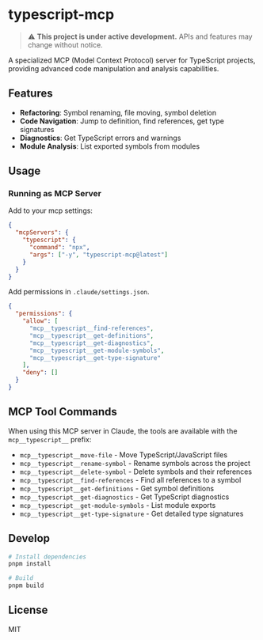 # typescript-mcp

> ⚠️ **This project is under active development.** APIs and features may change without notice.

A specialized MCP (Model Context Protocol) server for TypeScript projects, providing advanced code manipulation and analysis capabilities.

## Features

- **Refactoring**: Symbol renaming, file moving, symbol deletion
- **Code Navigation**: Jump to definition, find references, get type signatures
- **Diagnostics**: Get TypeScript errors and warnings
- **Module Analysis**: List exported symbols from modules

## Usage

### Running as MCP Server

Add to your mcp settings:

```json
{
  "mcpServers": {
    "typescript": {
      "command": "npx",
      "args": ["-y", "typescript-mcp@latest"]
    }
  }
}
```

Add permissions in `.claude/settings.json`.

```json
{
  "permissions": {
    "allow": [
      "mcp__typescript__find-references",
      "mcp__typescript__get-definitions",
      "mcp__typescript__get-diagnostics",
      "mcp__typescript__get-module-symbols",
      "mcp__typescript__get-type-signature"
    ],
    "deny": []
  }
}
```

## MCP Tool Commands

When using this MCP server in Claude, the tools are available with the `mcp__typescript__` prefix:

- `mcp__typescript__move-file` - Move TypeScript/JavaScript files
- `mcp__typescript__rename-symbol` - Rename symbols across the project
- `mcp__typescript__delete-symbol` - Delete symbols and their references
- `mcp__typescript__find-references` - Find all references to a symbol
- `mcp__typescript__get-definitions` - Get symbol definitions
- `mcp__typescript__get-diagnostics` - Get TypeScript diagnostics
- `mcp__typescript__get-module-symbols` - List module exports
- `mcp__typescript__get-type-signature` - Get detailed type signatures

## Develop

```bash
# Install dependencies
pnpm install

# Build
pnpm build
```

## License

MIT
